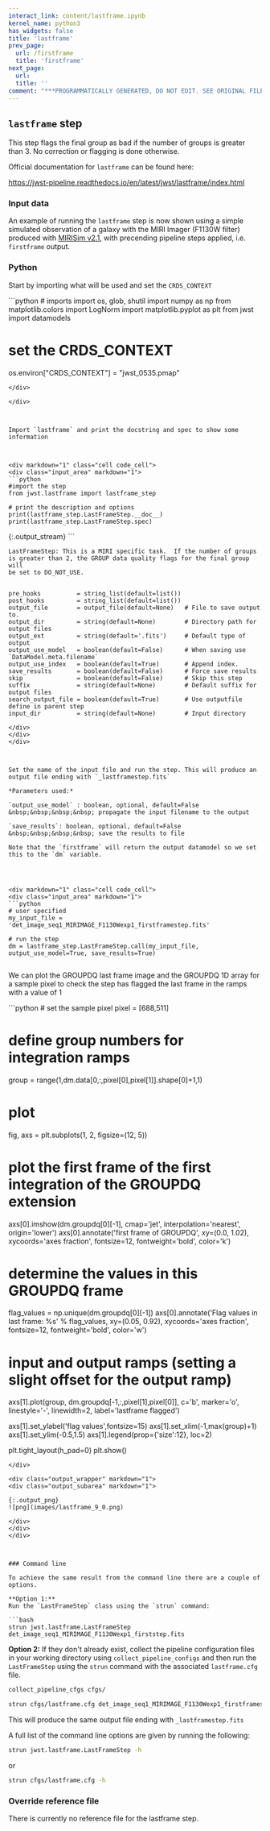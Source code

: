 ```yaml
---
interact_link: content/lastframe.ipynb
kernel_name: python3
has_widgets: false
title: 'lastframe'
prev_page:
  url: /firstframe
  title: 'firstframe'
next_page:
  url: 
  title: ''
comment: "***PROGRAMMATICALLY GENERATED, DO NOT EDIT. SEE ORIGINAL FILES IN /content***"
---
```



## `lastframe` step

This step flags the final group as bad if the number of groups is greater than 3. No correction or flagging is done otherwise.

Official documentation for `lastframe` can be found here:

https://jwst-pipeline.readthedocs.io/en/latest/jwst/lastframe/index.html




### Input data

An example of running the `lastframe` step is now shown using a simple simulated observation of a galaxy with the MIRI Imager (F1130W filter) produced with [MIRISim v2.1](http://miri.ster.kuleuven.be/bin/view/Public/MIRISimPublicRelease2dot1), with precending pipeline steps applied, i.e. `firstframe` output.



### Python

Start by importing what will be used and set the `CRDS_CONTEXT`



<div markdown="1" class="cell code_cell">
<div class="input_area" markdown="1">
```python
# imports
import os, glob, shutil
import numpy as np
from matplotlib.colors import LogNorm
import matplotlib.pyplot as plt
from jwst import datamodels

# set the CRDS_CONTEXT
os.environ["CRDS_CONTEXT"] = "jwst_0535.pmap"

```
</div>

</div>



Import `lastframe` and print the docstring and spec to show some information



<div markdown="1" class="cell code_cell">
<div class="input_area" markdown="1">
```python
#import the step
from jwst.lastframe import lastframe_step

# print the description and options
print(lastframe_step.LastFrameStep.__doc__)
print(lastframe_step.LastFrameStep.spec)

```
</div>

<div class="output_wrapper" markdown="1">
<div class="output_subarea" markdown="1">
{:.output_stream}
```

    LastFrameStep: This is a MIRI specific task.  If the number of groups
    is greater than 2, the GROUP data quality flags for the final group will
    be set to DO_NOT_USE.
    

    pre_hooks          = string_list(default=list())
    post_hooks         = string_list(default=list())
    output_file        = output_file(default=None)   # File to save output to.
    output_dir         = string(default=None)        # Directory path for output files
    output_ext         = string(default='.fits')     # Default type of output
    output_use_model   = boolean(default=False)      # When saving use `DataModel.meta.filename`
    output_use_index   = boolean(default=True)       # Append index.
    save_results       = boolean(default=False)      # Force save results
    skip               = boolean(default=False)      # Skip this step
    suffix             = string(default=None)        # Default suffix for output files
    search_output_file = boolean(default=True)       # Use outputfile define in parent step
    input_dir          = string(default=None)        # Input directory
    
```
</div>
</div>
</div>



Set the name of the input file and run the step. This will produce an output file ending with `_lastframestep.fits`

*Parameters used:*

`output_use_model` : boolean, optional, default=False  
&nbsp;&nbsp;&nbsp;&nbsp; propagate the input filename to the output
    
`save_results`: boolean, optional, default=False  
&nbsp;&nbsp;&nbsp;&nbsp; save the results to file

Note that the `firstframe` will return the output datamodel so we set this to the `dm` variable.




<div markdown="1" class="cell code_cell">
<div class="input_area" markdown="1">
```python
# user specified
my_input_file = 'det_image_seq1_MIRIMAGE_F1130Wexp1_firstframestep.fits'

# run the step
dm = lastframe_step.LastFrameStep.call(my_input_file, output_use_model=True, save_results=True)


```
</div>

</div>



We can plot the GROUPDQ last frame image and the GROUPDQ 1D array for a sample pixel to check the step has flagged the last frame in the ramps with a value of 1



<div markdown="1" class="cell code_cell">
<div class="input_area" markdown="1">
```python
# set the sample pixel
pixel = [688,511]

# define group numbers for integration ramps
group = range(1,dm.data[0,:,pixel[0],pixel[1]].shape[0]+1,1)

# plot
fig, axs = plt.subplots(1, 2, figsize=(12, 5))

# plot the first frame of the first integration of the GROUPDQ extension
axs[0].imshow(dm.groupdq[0][-1], cmap='jet', interpolation='nearest', origin='lower')
axs[0].annotate('first frame of GROUPDQ', xy=(0.0, 1.02), xycoords='axes fraction', 
                fontsize=12, fontweight='bold', color='k')

# determine the values in this GROUPDQ frame
flag_values = np.unique(dm.groupdq[0][-1])
axs[0].annotate('Flag values in last frame: %s' % flag_values, xy=(0.05, 0.92), 
                xycoords='axes fraction', fontsize=12, fontweight='bold', color='w')

# input and output ramps (setting a slight offset for the output ramp)
axs[1].plot(group, dm.groupdq[-1,:,pixel[1],pixel[0]], c='b', marker='o', linestyle='-', 
            linewidth=2, label='lastframe flagged')

axs[1].set_ylabel('flag values',fontsize=15)
axs[1].set_xlim(-1,max(group)+1)
axs[1].set_ylim(-0.5,1.5)
axs[1].legend(prop={'size':12}, loc=2)

plt.tight_layout(h_pad=0)
plt.show()

```
</div>

<div class="output_wrapper" markdown="1">
<div class="output_subarea" markdown="1">

{:.output_png}
![png](images/lastframe_9_0.png)

</div>
</div>
</div>



### Command line

To achieve the same result from the command line there are a couple of options. 

**Option 1:**
Run the `LastFrameStep` class using the `strun` command:

```bash
strun jwst.lastframe.LastFrameStep det_image_seq1_MIRIMAGE_F1130Wexp1_firststep.fits
```

**Option 2:**
If they don't already exist, collect the pipeline configuration files in your working directory using `collect_pipeline_configs` and then run the `LastFrameStep` using the `strun` command with the associated `lastframe.cfg` file. 

```bash
collect_pipeline_cfgs cfgs/

strun cfgs/lastframe.cfg det_image_seq1_MIRIMAGE_F1130Wexp1_firstframestep.fits
```

This will produce the same output file ending with `_lastframestep.fits` 




A full list of the command line options are given by running the following:

```bash
strun jwst.lastframe.LastFrameStep -h
```

or 

```bash
strun cfgs/lastframe.cfg -h
```




### Override reference file

There is currently no reference file for the lastframe step.

